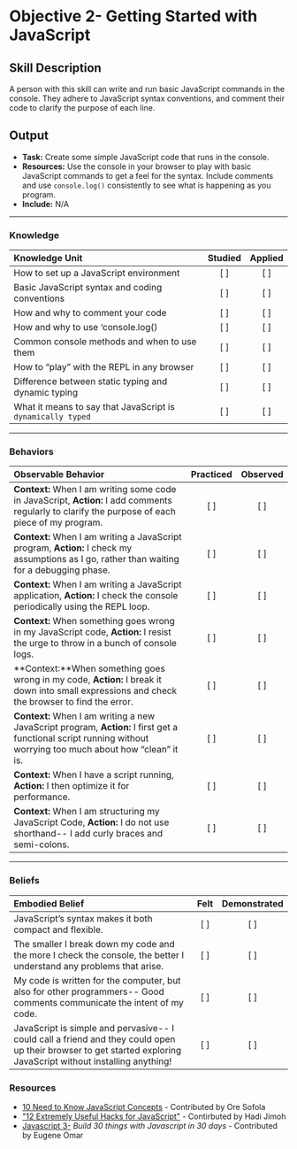 # Objective 2- Getting Started with JavaScript

## Skill Description
A person with this skill can write and run basic JavaScript commands in the console.  They adhere to JavaScript syntax conventions, and comment their code to clarify the purpose of each line. 

## Output
- **Task:** Create some simple JavaScript code that runs in the console. 
- **Resources:** Use the console in your browser to play with basic JavaScript commands to get a feel for the syntax. Include comments and use `console.log()` consistently to see what is happening as you program. 
- **Include:** N/A

-------

### Knowledge

| Knowledge Unit   |      Studied      | Applied |
|:-------------|:------------------:|:--------:|
| How to set up a JavaScript environment  | [ ] | [ ] |
| Basic JavaScript syntax and coding conventions | [ ] | [ ] |
| How and why to comment your code | [ ] | [ ] | 
| How and why to use ‘console.log() | [ ] | [ ] |  
| Common console methods and when to use them | [ ] | [ ] | 
| How to “play” with the REPL in any browser | [ ] | [ ] |
| Difference between static typing and dynamic typing  | [ ] | [ ] |  
| What it means to say that JavaScript is `dynamically typed` | [ ] | [ ] | 

-------

### Behaviors

| Observable Behavior   |      Practiced      | Observed |
|:-------------|:------------------:|:--------:|
| **Context:** When I am writing some code in JavaScript, **Action:** I add comments regularly to clarify the purpose of each piece of my program.  |   [ ]   |   [ ] |
| **Context:** When I am writing a JavaScript program, **Action:** I check my assumptions as I go, rather than waiting for a debugging phase. |   [ ]   |   [ ] |
| **Context:** When I am writing a JavaScript application, **Action:** I check the console periodically using the REPL loop. |   [ ]   |   [ ] |
| **Context:** When something goes wrong in my JavaScript code, **Action:** I resist the urge to throw in a bunch of console logs. |   [ ]   |   [ ] |
| **Context:**When something goes wrong in my code, **Action:** I break it down into small expressions and check the browser to find the error. |   [ ]   |   [ ] |
| **Context:** When I am writing a new JavaScript program, **Action:** I first get a functional script running without worrying too much about how “clean” it is.  |   [ ]   |   [ ] |
| **Context:** When I have a script running, **Action:** I then optimize it for performance. |   [ ]   |   [ ] |
| **Context:** When I am structuring my JavaScript Code, **Action:** I do not use shorthand-- I add curly braces and semi-colons. |   [ ]   |   [ ] |


-------

### Beliefs

| Embodied Belief   |      Felt      | Demonstrated |
|:-------------|:------------------:|:--------:|
| JavaScript’s syntax makes it both compact and flexible. |   [ ]   |   [ ] |
| The smaller I break down my code and the more I check the console, the better I understand any problems that arise. |   [ ]   |   [ ] |
| My code is written for the computer, but also for other programmers-- Good comments communicate the intent of my code.  |   [ ]   |   [ ] |
| JavaScript is simple and pervasive-- I could call a friend and they could open up their browser to get started exploring JavaScript without installing anything!  |   [ ]   |   [ ] |

### Resources

- [10 Need to Know JavaScript Concepts](https://scotch.io/courses/10-need-to-know-javascript-concepts) - Contributed by Ore Sofola
- ["12 Extremely Useful Hacks for JavaScript"](https://hashnode.com/post/12-extremely-useful-hacks-for-javascript-cj99gwkjv01k64rwtb4dbwigd) - Contirbuted by Hadi Jimoh
- [Javascript 3-](https://javascript30.com/) _Build 30 things with Javascript in 30 days_ - Contributed by Eugene Omar
